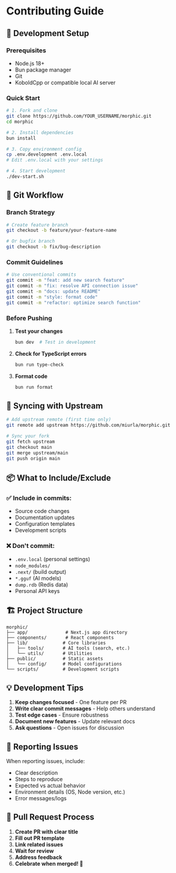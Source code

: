 # Contributing Guide

## 🚀 Development Setup

### Prerequisites
- Node.js 18+
- Bun package manager
- Git
- KoboldCpp or compatible local AI server

### Quick Start
```bash
# 1. Fork and clone
git clone https://github.com/YOUR_USERNAME/morphic.git
cd morphic

# 2. Install dependencies
bun install

# 3. Copy environment config
cp .env.development .env.local
# Edit .env.local with your settings

# 4. Start development
./dev-start.sh
```

## 📝 Git Workflow

### Branch Strategy
```bash
# Create feature branch
git checkout -b feature/your-feature-name

# Or bugfix branch
git checkout -b fix/bug-description
```

### Commit Guidelines
```bash
# Use conventional commits
git commit -m "feat: add new search feature"
git commit -m "fix: resolve API connection issue"
git commit -m "docs: update README"
git commit -m "style: format code"
git commit -m "refactor: optimize search function"
```

### Before Pushing
1. **Test your changes**
   ```bash
   bun dev  # Test in development
   ```

2. **Check for TypeScript errors**
   ```bash
   bun run type-check
   ```

3. **Format code**
   ```bash
   bun run format
   ```

## 🔄 Syncing with Upstream

```bash
# Add upstream remote (first time only)
git remote add upstream https://github.com/miurla/morphic.git

# Sync your fork
git fetch upstream
git checkout main
git merge upstream/main
git push origin main
```

## 📦 What to Include/Exclude

### ✅ Include in commits:
- Source code changes
- Documentation updates
- Configuration templates
- Development scripts

### ❌ Don't commit:
- `.env.local` (personal settings)
- `node_modules/`
- `.next/` (build output)
- `*.gguf` (AI models)
- `dump.rdb` (Redis data)
- Personal API keys

## 🏗️ Project Structure

```
morphic/
├── app/              # Next.js app directory
├── components/       # React components
├── lib/             # Core libraries
│   ├── tools/       # AI tools (search, etc.)
│   └── utils/       # Utilities
├── public/          # Static assets
│   └── config/      # Model configurations
└── scripts/         # Development scripts
```

## 💡 Development Tips

1. **Keep changes focused** - One feature per PR
2. **Write clear commit messages** - Help others understand
3. **Test edge cases** - Ensure robustness
4. **Document new features** - Update relevant docs
5. **Ask questions** - Open issues for discussion

## 🐛 Reporting Issues

When reporting issues, include:
- Clear description
- Steps to reproduce
- Expected vs actual behavior
- Environment details (OS, Node version, etc.)
- Error messages/logs

## 🤝 Pull Request Process

1. **Create PR with clear title**
2. **Fill out PR template**
3. **Link related issues**
4. **Wait for review**
5. **Address feedback**
6. **Celebrate when merged! 🎉**